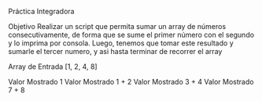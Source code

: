 Práctica Integradora

Objetivo
Realizar un script que permita sumar un array de números consecutivamente, de forma
que se sume el primer número con el segundo y lo imprima por consola. Luego, tenemos
que tomar este resultado y sumarle el tercer numero, y asi hasta terminar de recorrer el
array


Array de Entrada [1, 2, 4,  8]

Valor Mostrado 1
Valor Mostrado 1 + 2
Valor Mostrado 3 + 4
Valor Mostrado 7 + 8
